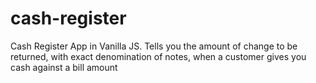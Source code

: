 # cash-register

Cash Register App in Vanilla JS.
Tells you the amount of change to be returned, with exact denomination of notes, when a customer gives you cash against a bill amount
